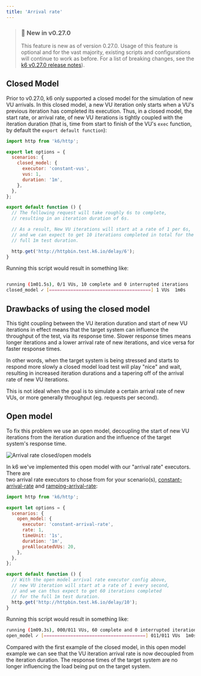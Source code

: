 ```yaml
---
title: 'Arrival rate'
---
```


> ### 🎉 New in v0.27.0
>
> This feature is new as of version 0.27.0. Usage of this feature is optional and for the vast majority,
> existing scripts and configurations will continue to work as before. For a list of breaking changes,
> see the [k6 v0.27.0 release notes](https://github.com/loadimpact/k6/releases/tag/v0.27.0)).

## Closed Model

Prior to v0.27.0, k6 only supported a closed model for the simulation of new VU arrivals.
In this closed model, a new VU iteration only starts when a VU's previous iteration has
completed its execution. Thus, in a closed model, the start rate, or arrival rate, of
new VU iterations is tightly coupled with the iteration duration (that is, time from start
to finish of the VU's `exec` function, by default the `export default function`):

<div class="code-group" data-props='{"labels": [ "closed-model.js" ], "lineNumbers": "[true]"}'>

```js
import http from 'k6/http';

export let options = {
  scenarios: {
    closed_model: {
      executor: 'constant-vus',
      vus: 1,
      duration: '1m',
    },
  },
};

export default function () {
  // The following request will take roughly 6s to complete,
  // resulting in an iteration duration of 6s.

  // As a result, New VU iterations will start at a rate of 1 per 6s,
  // and we can expect to get 10 iterations completed in total for the
  // full 1m test duration.

  http.get('http://httpbin.test.k6.io/delay/6');
}
```

</div>

Running this script would result in something like:

```bash

running (1m01.5s), 0/1 VUs, 10 complete and 0 interrupted iterations
closed_model ✓ [======================================] 1 VUs  1m0s

```

## Drawbacks of using the closed model

This tight coupling between the VU iteration duration and start of new VU iterations
in effect means that the target system can influence the throughput of the test, via
its response time. Slower response times means longer iterations and a lower arrival
rate of new iterations, and vice versa for faster response times.

In other words, when the target system is being stressed and starts to respond more
slowly a closed model load test will play "nice" and wait, resulting in increased
iteration durations and a tapering off of the arrival rate of new VU iterations.

This is not ideal when the goal is to simulate a certain arrival rate of new VUs,
or more generally throughput (eg. requests per second).

## Open model

To fix this problem we use an open model, decoupling the start of new VU iterations
from the iteration duration and the influence of the target system's response time.

![Arrival rate closed/open models](images/Scenarios/arrival-rate-open-closed-model.png)

In k6 we've implemented this open model with our "arrival rate" executors. There are  
two arrival rate executors to chose from for your scenario(s),
[constant-arrival-rate](#constant-arrival-rate) and [ramping-arrival-rate](#ramping-arrival-rate):

<div class="code-group" data-props='{"labels": [ "open-model.js" ], "lineNumbers": "[true]"}'>

```js
import http from 'k6/http';

export let options = {
  scenarios: {
    open_model: {
      executor: 'constant-arrival-rate',
      rate: 1,
      timeUnit: '1s',
      duration: '1m',
      preAllocatedVUs: 20,
    },
  },
};

export default function () {
  // With the open model arrival rate executor config above,
  // new VU iteration will start at a rate of 1 every second,
  // and we can thus expect to get 60 iterations completed
  // for the full 1m test duration.
  http.get('http://httpbin.test.k6.io/delay/10');
}
```

</div>

Running this script would result in something like:

```bash
running (1m09.3s), 000/011 VUs, 60 complete and 0 interrupted iterations
open_model ✓ [======================================] 011/011 VUs  1m0s  1 iters/s
```

Compared with the first example of the closed model, in this open model example we
can see that the VU iteration arrival rate is now decoupled from the iteration duration.
The response times of the target system are no longer influencing the load being
put on the target system.
